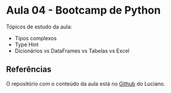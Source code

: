 # Aula 04 - Bootcamp de Python

Tópicos de estudo da aula:
- Tipos complexos
- Type Hint
- Dicionários vs DataFrames vs Tabelas vs Excel

## Referências

O repositório com o conteúdo da aula está no [Github](https://github.com/lvgalvao/data-engineering-roadmap/tree/main/Bootcamp%20-%20Python%20para%20dados/aula04) do Luciano.
